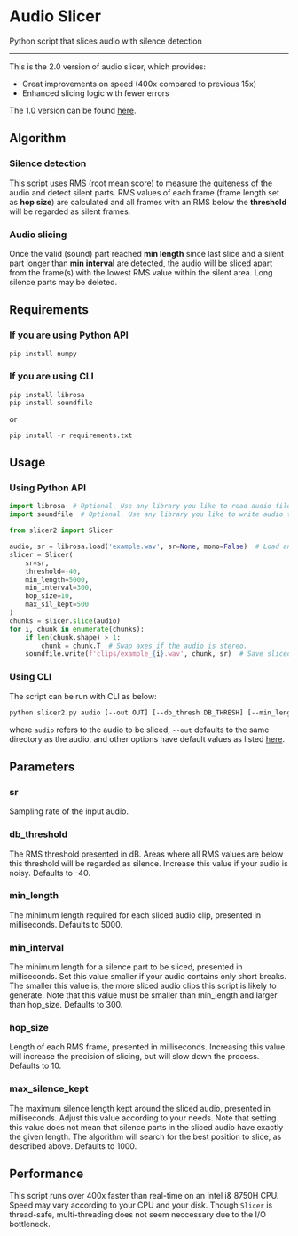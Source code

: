 # Audio Slicer

Python script that slices audio with silence detection

---

This is the 2.0 version of audio slicer, which provides:

- Great improvements on speed (400x compared to previous 15x)
- Enhanced slicing logic with fewer errors

The 1.0 version can be found [here](https://github.com/openvpi/audio-slicer/tree/old).

## Algorithm

### Silence detection

This script uses RMS (root mean score) to measure the quiteness of the audio and detect silent parts. RMS values of each frame (frame length set as **hop size**) are calculated and all frames with an RMS below the **threshold** will be regarded as silent frames.

### Audio slicing

Once the valid (sound) part reached **min length** since last slice and a silent part longer than **min interval** are detected, the audio will be sliced apart from the frame(s) with the lowest RMS value within the silent area. Long silence parts may be deleted.

## Requirements

### If you are using Python API

```bash
pip install numpy
```

### If you are using CLI

```shell
pip install librosa
pip install soundfile
```

or

```shell
pip install -r requirements.txt
```

## Usage

### Using Python API

```python
import librosa  # Optional. Use any library you like to read audio files.
import soundfile  # Optional. Use any library you like to write audio files.

from slicer2 import Slicer

audio, sr = librosa.load('example.wav', sr=None, mono=False)  # Load an audio file with librosa.
slicer = Slicer(
    sr=sr,
    threshold=-40,
    min_length=5000,
    min_interval=300,
    hop_size=10,
    max_sil_kept=500
)
chunks = slicer.slice(audio)
for i, chunk in enumerate(chunks):
    if len(chunk.shape) > 1:
        chunk = chunk.T  # Swap axes if the audio is stereo.
    soundfile.write(f'clips/example_{i}.wav', chunk, sr)  # Save sliced audio files with soundfile.
```

### Using CLI

The script can be run with CLI as below:

```bash
python slicer2.py audio [--out OUT] [--db_thresh DB_THRESH] [--min_length MIN_LENGTH] [--min_interval MIN_INTERVAL] [--hop_size HOP_SIZE] [--max_sil_kept MAX_SIL_KEPT]
```

where `audio` refers to the audio to be sliced, `--out` defaults to the same directory as the audio, and other options have default values as listed [here](#Parameters).

## Parameters

### sr

Sampling rate of the input audio.

### db_threshold

The RMS threshold presented in dB. Areas where all RMS values are below this threshold will be regarded as silence. Increase this value if your audio is noisy. Defaults to -40.

### min_length

The minimum length required for each sliced audio clip, presented in milliseconds. Defaults to 5000.

### min_interval

The minimum length for a silence part to be sliced, presented in milliseconds. Set this value smaller if your audio contains only short breaks. The smaller this value is, the more sliced audio clips this script is likely to generate. Note that this value must be smaller than min_length and larger than hop_size. Defaults to 300.

### hop_size

Length of each RMS frame, presented in milliseconds. Increasing this value will increase the precision of slicing, but will slow down the process. Defaults to 10.

### max_silence_kept

The maximum silence length kept around the sliced audio, presented in milliseconds. Adjust this value according to your needs. Note that setting this value does not mean that silence parts in the sliced audio have exactly the given length. The algorithm will search for the best position to slice, as described above. Defaults to 1000.

## Performance

This script runs over 400x faster than real-time on an Intel i& 8750H CPU. Speed may vary according to your CPU and your disk. Though `Slicer` is thread-safe, multi-threading does not seem neccessary due to the I/O bottleneck.

